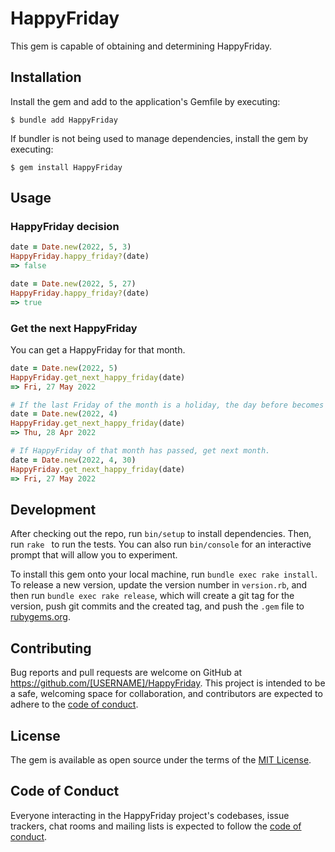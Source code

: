 # HappyFriday

This gem is capable of obtaining and determining HappyFriday.

## Installation

Install the gem and add to the application's Gemfile by executing:

    $ bundle add HappyFriday

If bundler is not being used to manage dependencies, install the gem by executing:

    $ gem install HappyFriday

## Usage

### HappyFriday decision
```rb
date = Date.new(2022, 5, 3)
HappyFriday.happy_friday?(date)
=> false

date = Date.new(2022, 5, 27)
HappyFriday.happy_friday?(date)
=> true
```

### Get the next HappyFriday
You can get a HappyFriday for that month.
```rb
date = Date.new(2022, 5)
HappyFriday.get_next_happy_friday(date)
=> Fri, 27 May 2022

# If the last Friday of the month is a holiday, the day before becomes HappyFriday.
date = Date.new(2022, 4)
HappyFriday.get_next_happy_friday(date)
=> Thu, 28 Apr 2022

# If HappyFriday of that month has passed, get next month.
date = Date.new(2022, 4, 30)
HappyFriday.get_next_happy_friday(date)
=> Fri, 27 May 2022
```

## Development

After checking out the repo, run `bin/setup` to install dependencies. Then, run `rake ` to run the tests. You can also run `bin/console` for an interactive prompt that will allow you to experiment.

To install this gem onto your local machine, run `bundle exec rake install`. To release a new version, update the version number in `version.rb`, and then run `bundle exec rake release`, which will create a git tag for the version, push git commits and the created tag, and push the `.gem` file to [rubygems.org](https://rubygems.org).

## Contributing

Bug reports and pull requests are welcome on GitHub at https://github.com/[USERNAME]/HappyFriday. This project is intended to be a safe, welcoming space for collaboration, and contributors are expected to adhere to the [code of conduct](https://github.com/[USERNAME]/HappyFriday/blob/master/CODE_OF_CONDUCT.md).

## License

The gem is available as open source under the terms of the [MIT License](https://opensource.org/licenses/MIT).

## Code of Conduct

Everyone interacting in the HappyFriday project's codebases, issue trackers, chat rooms and mailing lists is expected to follow the [code of conduct](https://github.com/[USERNAME]/HappyFriday/blob/master/CODE_OF_CONDUCT.md).
